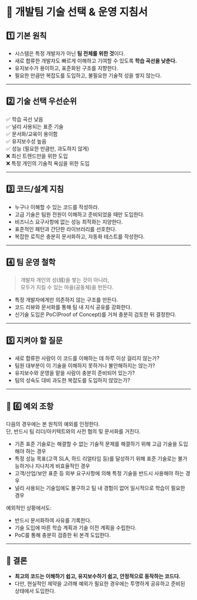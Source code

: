 # 📄 개발팀 기술 선택 & 운영 지침서

## 1️⃣ 기본 원칙
- 시스템은 특정 개발자가 아닌 **팀 전체를 위한 것**이다.
- 새로 합류한 개발자도 빠르게 이해하고 기여할 수 있도록 **학습 곡선을 낮춘다.**
- 유지보수가 용이하고, 표준화된 구조를 지향한다.
- 필요한 만큼만 복잡도를 도입하고, 불필요한 기술적 성을 쌓지 않는다.

---

## 2️⃣ 기술 선택 우선순위
✅ 학습 곡선 낮음  
✅ 널리 사용되는 표준 기술  
✅ 문서화/교육이 용이함  
✅ 유지보수성 높음  
✅ 성능 (필요한 만큼만, 과도하지 않게)  
❌ 최신 트렌드만을 위한 도입  
❌ 특정 개인의 기술적 욕심을 위한 도입

---

## 3️⃣ 코드/설계 지침
- 누구나 이해할 수 있는 코드를 작성하라.
- 고급 기술은 팀원 전원이 이해하고 준비되었을 때만 도입한다.
- 비즈니스 요구사항에 없는 성능 최적화는 지양한다.
- 표준적인 패턴과 간단한 라이브러리를 선호한다.
- 복잡한 로직은 충분히 문서화하고, 자동화 테스트를 작성한다.

---

## 4️⃣ 팀 운영 철학
> 개발자 개인의 성(城)을 쌓는 것이 아니라,  
> 모두가 지킬 수 있는 마을(공동체)을 만든다.

- 특정 개발자에게만 의존하지 않는 구조를 만든다.
- 코드 리뷰와 문서화를 통해 팀 내 지식 공유를 강화한다.
- 신기술 도입은 PoC(Proof of Concept)를 거쳐 충분히 검토한 뒤 결정한다.

---

## 5️⃣ 지켜야 할 질문
- 새로 합류한 사람이 이 코드를 이해하는 데 하루 이상 걸리지 않는가?
- 팀원 대부분이 이 기술을 이해하지 못하거나 불안해하지는 않는가?
- 유지보수와 운영을 맡을 사람이 충분히 준비되어 있는가?
- 팀의 성숙도 대비 과도한 복잡도를 도입하지 않았는가?

---

## 🚨 6️⃣ 예외 조항
다음의 경우에는 본 원칙의 예외를 인정한다.  
단, 반드시 팀 리더/아키텍트와의 사전 협의 및 문서화를 거친다.

- 기존 표준 기술로는 해결할 수 없는 기술적 문제를 해결하기 위해 고급 기술을 도입해야 하는 경우
- 특정 성능 목표(고객 SLA, 하드 리얼타임 등)를 달성하기 위해 표준 기술로는 불가능하거나 지나치게 비효율적인 경우
- 고객/산업/보안 표준 등 외부 요구사항에 의해 특정 기술을 반드시 사용해야 하는 경우
- 널리 사용되는 기술임에도 불구하고 팀 내 경험이 없어 일시적으로 학습이 필요한 경우

예외적인 상황에서도:
- 반드시 문서화하여 사유를 기록한다.
- 기술 도입에 따른 학습 계획과 기술 이전 계획을 수립한다.
- PoC를 통해 충분히 검증한 뒤 본격 도입한다.

---

## 🎯 결론
- **최고의 코드는 이해하기 쉽고, 유지보수하기 쉽고, 안정적으로 동작하는 코드다.**
- 다만, 현실적인 제약을 고려해 예외가 필요한 경우에는 투명하게 공유하고 준비된 상태에서 도입한다.
